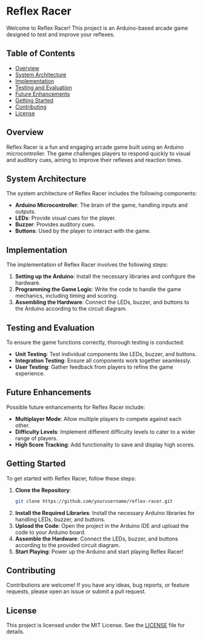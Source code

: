 # Reflex Racer

Welcome to Reflex Racer! This project is an Arduino-based arcade game designed to test and improve your reflexes. 

## Table of Contents
- [Overview](#overview)
- [System Architecture](#system-architecture)
- [Implementation](#implementation)
- [Testing and Evaluation](#testing-and-evaluation)
- [Future Enhancements](#future-enhancements)
- [Getting Started](#getting-started)
- [Contributing](#contributing)
- [License](#license)

## Overview

Reflex Racer is a fun and engaging arcade game built using an Arduino microcontroller. The game challenges players to respond quickly to visual and auditory cues, aiming to improve their reflexes and reaction times.

## System Architecture

The system architecture of Reflex Racer includes the following components:
- **Arduino Microcontroller**: The brain of the game, handling inputs and outputs.
- **LEDs**: Provide visual cues for the player.
- **Buzzer**: Provides auditory cues.
- **Buttons**: Used by the player to interact with the game.

## Implementation

The implementation of Reflex Racer involves the following steps:
1. **Setting up the Arduino**: Install the necessary libraries and configure the hardware.
2. **Programming the Game Logic**: Write the code to handle the game mechanics, including timing and scoring.
3. **Assembling the Hardware**: Connect the LEDs, buzzer, and buttons to the Arduino according to the circuit diagram.

## Testing and Evaluation

To ensure the game functions correctly, thorough testing is conducted:
- **Unit Testing**: Test individual components like LEDs, buzzer, and buttons.
- **Integration Testing**: Ensure all components work together seamlessly.
- **User Testing**: Gather feedback from players to refine the game experience.

## Future Enhancements

Possible future enhancements for Reflex Racer include:
- **Multiplayer Mode**: Allow multiple players to compete against each other.
- **Difficulty Levels**: Implement different difficulty levels to cater to a wider range of players.
- **High Score Tracking**: Add functionality to save and display high scores.

## Getting Started

To get started with Reflex Racer, follow these steps:

1. **Clone the Repository**:
   ```sh
   git clone https://github.com/yourusername/reflex-racer.git
   ```
2. **Install the Required Libraries**:
   Install the necessary Arduino libraries for handling LEDs, buzzer, and buttons.
3. **Upload the Code**:
   Open the project in the Arduino IDE and upload the code to your Arduino board.
4. **Assemble the Hardware**:
   Connect the LEDs, buzzer, and buttons according to the provided circuit diagram.
5. **Start Playing**:
   Power up the Arduino and start playing Reflex Racer!

## Contributing

Contributions are welcome! If you have any ideas, bug reports, or feature requests, please open an issue or submit a pull request.

## License

This project is licensed under the MIT License. See the [LICENSE](LICENSE) file for details.
